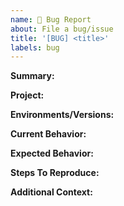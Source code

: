 ```yaml
---
name: 🐞 Bug Report
about: File a bug/issue
title: '[BUG] <title>'
labels: bug
---
```


**Summary:**

<!-- Summary of the bug. -->

**Project:**

<!-- Name of the project where the bug was found. -->

**Environments/Versions:**

<!-- Environment information, example: running in docker, running in kubernetes, ... -->
<!-- Version information, example: package version, angular verison, node version, ... -->

**Current Behavior:**

<!-- What is the current behavior, what are you experiencing? -->

**Expected Behavior:**

<!-- What you expected to happen? -->

**Steps To Reproduce:**

<!-- This is very important!
Example steps to reproduce the behavior:
1. In this environment...
2. With this config...
3. Run '...'
4. See error...
-->

**Additional Context:**

<!-- Links? References? Logs? Anything that will give us more context about the issue that you are encountering. -->
<!-- Please use (```) to format console output for readability. -->